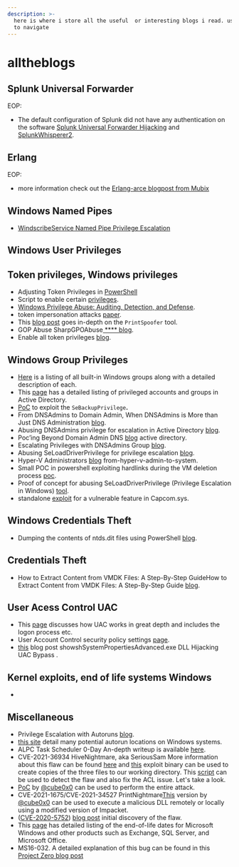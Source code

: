 ```yaml
---
description: >-
  here is where i store all the useful  or interesting blogs i read. use CTRL+F
  to navigate
---
```


# alltheblogs

## Splunk Universal Forwarder

EOP:

* The default configuration of Splunk did not have any authentication on the software [Splunk Universal Forwarder Hijacking](https://airman604.medium.com/splunk-universal-forwarder-hijacking-5899c3e0e6b2) and [SplunkWhisperer2](https://clement.notin.org/blog/2019/02/25/Splunk-Universal-Forwarder-Hijacking-2-SplunkWhisperer2/).

## Erlang&#x20;

EOP:

* more information check out the [Erlang-arce blogpost from Mubix](https://malicious.link/post/2018/erlang-arce/)

## &#x20;Windows Named Pipes

* [WindscribeService Named Pipe Privilege Escalation](https://www.exploit-db.com/exploits/48021)

## **Windows User Privileges**&#x20;

## Token privileges, Windows privileges

* Adjusting Token Privileges in [PowerShell](https://www.leeholmes.com/adjusting-token-privileges-in-powershell/)
* Script to enable certain [privileges](https://www.powershellgallery.com/packages/PoshPrivilege/0.3.0.0/Content/Scripts/Enable-Privilege.ps1).
* [Windows Privilege Abuse: Auditing, Detection, and Defense](https://blog.palantir.com/windows-privilege-abuse-auditing-detection-and-defense-3078a403d74e).
* token impersonation attacks [paper](https://github.com/hatRiot/token-priv/blob/master/abusing\_token\_eop\_1.0.txt).
* This [blog post](https://itm4n.github.io/printspoofer-abusing-impersonate-privileges/) goes in-depth on the `PrintSpoofer` tool.
* GOP Abuse SharpGPOAbuse[ **** blog](https://labs.f-secure.com/tools/sharpgpoabuse).
* Enable all token privileges [blog](https://medium.com/@markmotig/enable-all-token-privileges-a7d21b1a4a77).

## Windows Group Privileges

* [Here](https://ss64.com/nt/syntax-security\_groups.html) is a listing of all built-in Windows groups along with a detailed description of each.
* This [page](https://docs.microsoft.com/en-us/windows-server/identity/ad-ds/plan/security-best-practices/appendix-b--privileged-accounts-and-groups-in-active-directory) has a detailed listing of privileged accounts and groups in Active Directory.
* [PoC](https://github.com/giuliano108/SeBackupPrivilege) to exploit the `SeBackupPrivilege`**.**
* From DNSAdmins to Domain Admin, When DNSAdmins is More than Just DNS Administration [blog](https://adsecurity.org/?p=4064).
* Abusing DNSAdmins privilege for escalation in Active Directory [blog](http://www.labofapenetrationtester.com/2017/05/abusing-dnsadmins-privilege-for-escalation-in-active-directory.html).
* Poc’ing Beyond Domain Admin DNS [blog](https://cube0x0.github.io/Pocing-Beyond-DA/) active directory.
* Escalating Privileges with DNSAdmins Group [blog](https://medium.com/r3d-buck3t/escalating-privileges-with-dnsadmins-group-active-directory-6f7adbc7005b).
* Abusing SeLoadDriverPrivilege for privilege escalation [blog](https://www.tarlogic.com/blog/abusing-seloaddriverprivilege-for-privilege-escalation/).
* Hyper-V Administrators [blog](https://decoder.cloud/2020/01/20/from-hyper-v-admin-to-system/) from-hyper-v-admin-to-system.
* Small POC in powershell exploiting hardlinks during the VM deletion process [poc](https://github.com/decoder-it/Hyper-V-admin-EOP).
* Proof of concept for abusing SeLoadDriverPrivilege (Privilege Escalation in Windows) [tool](https://github.com/TarlogicSecurity/EoPLoadDriver/).
* standalone [exploit](https://github.com/tandasat/ExploitCapcom) for a vulnerable feature in Capcom.sys.



## Windows Credentials Theft

* Dumping the contents of ntds.dit files using PowerShell [blog](https://www.dsinternals.com/en/dumping-ntds-dit-files-using-powershell/).

## Credentials Theft

* How to Extract Content from VMDK Files: A Step-By-Step GuideHow to Extract Content from VMDK Files: A Step-By-Step Guide [blog](https://www.nakivo.com/blog/extract-content-vmdk-files-step-step-guide/).

## User Acess Control UAC

* This [page](https://docs.microsoft.com/en-us/windows/security/identity-protection/user-account-control/how-user-account-control-works) discusses how UAC works in great depth and includes the logon process etc.
* User Account Control security policy settings [page](https://docs.microsoft.com/en-us/windows/security/identity-protection/user-account-control/user-account-control-security-policy-settings).
* [this](https://egre55.github.io/system-properties-uac-bypass) blog post showshSystemPropertiesAdvanced.exe DLL Hijacking UAC Bypass .

## Kernel exploits, end of life systems Windows

*



## Miscellaneous

* Privilege Escalation with Autoruns [blog](https://book.hacktricks.xyz/windows/windows-local-privilege-escalation/privilege-escalation-with-autorun-binaries).
* [this site](https://www.microsoftpressstore.com/articles/article.aspx?p=2762082\&seqNum=2) detail many potential autorun locations on Windows systems.
* ALPC Task Scheduler 0-Day  An-depth writeup is available [here](https://blog.grimm-co.com/2020/05/alpc-task-scheduler-0-day.html).
* CVE-2021-36934 HiveNightmare, aka SeriousSam More information about this flaw can be found [here](https://doublepulsar.com/hivenightmare-aka-serioussam-anybody-can-read-the-registry-in-windows-10-7a871c465fa5) and [this](https://github.com/GossiTheDog/HiveNightmare/raw/master/Release/HiveNightmare.exe) exploit binary can be used to create copies of the three files to our working directory. This [script](https://github.com/GossiTheDog/HiveNightmare/blob/master/Mitigation.ps1) can be used to detect the flaw and also fix the ACL issue. Let's take a look.
* [PoC](https://github.com/cube0x0/CVE-2021-36934) by [@cube0x0](https://twitter.com/cube0x0) can be used to perform the entire attack.
* CVE-2021-1675/CVE-2021-34527 PrintNightmare[This](https://github.com/cube0x0/CVE-2021-1675) version by [@cube0x0](https://twitter.com/cube0x0) can be used to execute a malicious DLL remotely or locally using a modified version of Impacket.
* ([CVE-2020-5752](https://cve.mitre.org/cgi-bin/cvename.cgi?name=CVE-2020-5752))  [blog post](https://www.matteomalvica.com/blog/2020/05/21/lpe-path-traversal/)  initial discovery of the flaw.
* This [page](https://michaelspice.net/windows/end-of-life-microsoft-windows-and-office/) has detailed listing of the end-of-life dates for Microsoft Windows and other products such as Exchange, SQL Server, and Microsoft Office.
* MS16-032. A detailed explanation of this bug can be found in this [Project Zero blog post](https://googleprojectzero.blogspot.com/2016/03/exploiting-leaked-thread-handle.html)
